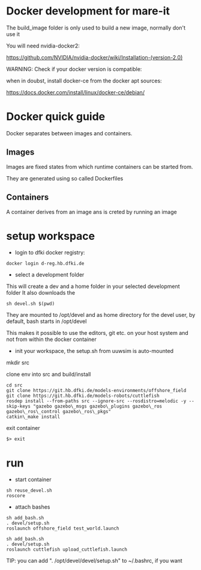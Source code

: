 # Docker development for mare-it

The build_image folder is only used to build a new image, normally don't use it

You will need nvidia-docker2: 

https://github.com/NVIDIA/nvidia-docker/wiki/Installation-(version-2.0)

WARNING: Check if your docker version is compatible:

when in doubst, install docker-ce from the docker apt sources:

https://docs.docker.com/install/linux/docker-ce/debian/



# Docker quick guide

Docker separates between images and containers.

## Images

Images are fixed states from which runtime containers can be started from.

They are generated using so called Dockerfiles

## Containers

A container derives from an image ans is creted by running an image




# setup workspace

* login to dfki docker registry:

```docker login d-reg.hb.dfki.de```

* select a development folder 

This will create a dev and a home folder in your selected development folder
It also downloads the 

```sh devel.sh $(pwd)```

They are mounted to /opt/devel and as home directory for the devel user, by default, bash starts in /opt/devel

This makes it possible to use the editors, git etc. on your host system and not from within the docker container

* init your workspace, the setup.sh from uuwsim is auto-mounted

mkdir src

clone env into src and build/install

```
cd src
git clone https://git.hb.dfki.de/models-environments/offshore_field
git clone https://git.hb.dfki.de/models-robots/cuttlefish
rosdep install --from-paths src --ignore-src --rosdistro=melodic -y --skip-keys "gazebo gazebo\_msgs gazebo\_plugins gazebo\_ros gazebo\_ros\_control gazebo\_ros\_pkgs"
catkin\_make install
```

exit container

```$> exit```

# run

* start container
```
sh reuse_devel.sh
roscore
```

* attach bashes 

```
sh add_bash.sh
. devel/setup.sh 
roslaunch offshore_field test_world.launch
```

```
sh add_bash.sh
. devel/setup.sh 
roslaunch cuttlefish upload_cuttlefish.launch
```

TIP: you can add ". /opt/devel/devel/setup.sh" to ~/.bashrc, if you want





